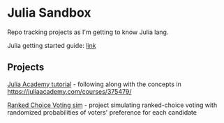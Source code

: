 # Julia Sandbox

Repo tracking projects as I'm getting to know Julia lang.

Julia getting started guide: [link](https://docs.julialang.org/en/v1/manual/getting-started/)

## Projects

[Julia Academy tutorial](./julia_academy) - following along with the concepts in https://juliaacademy.com/courses/375479/

[Ranked Choice Voting sim](./ranked_choice/) - project simulating ranked-choice voting
with randomized probabilities of voters' preference for each candidate

